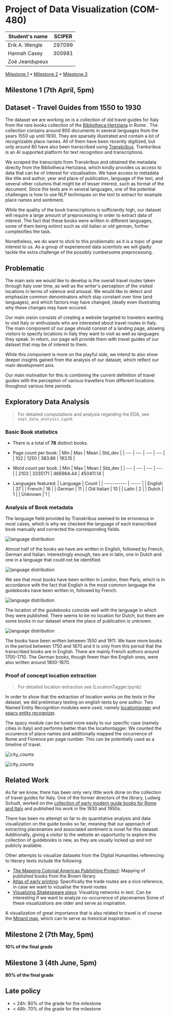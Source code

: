 # Project of Data Visualization (COM-480)

| Student's name | SCIPER |
| -------------- | ------ |
| Erik A. Wengle| 297099|
| Hannah Casey| 300981 |
| Zoé Jeandupeux| |

[Milestone 1](#milestone-1) • [Milestone 2](#milestone-2) • [Milestone 3](#milestone-3)

## Milestone 1 (7th April, 5pm)

## Dataset - Travel Guides from 1550 to 1930

The dataset we are working on is a collection of old travel guides for Italy from the rare books collection of the [Bibliotheca Hertziana](https://www.biblhertz.it/it/home) in Rome . 
The collection contains around 800 documents in several languages from the years 1550 up until 1930. 
They are sparsely illustrated and contain a lot of recognizable place names. 
All of them have been recently digitized, but only around 80 have also been transcribed using [Transkribus](https://readcoop.eu/transkribus/?sc=Transkribus). Tranksribus is an AI supported platform for text recognition and transcriptions. 

We scraped the transcripts from Transkribus and obtained the metadata directly from the Bibliotheca Hertziana, which kindly provides us access to data that can be of interest for vizualisation. We have access to metadata like title and author, year and place of publication, language of the text, and several other columns that might be of lesser interest, such as format of the document. Since the texts are in several languages, one of the potential challenges is how to use NLP techniques on the text to extract for example place names and sentiment. 

While the quality of the book transcriptions is sufficiently high, our dataset will require a large amount of preprocessing in order to extract data of interest.
The fact that these books were written in different languages, some of them being extinct such as old italian or old german, further complexifies the task. 

Nonetheless, we do want to stick to this problematic as it is a topic of great interest to us. As a group of experienced data scientists we will gladly tackle the extra challenge of the possibly cumbersome preprocessing.


## Problematic

The main axis we would like to develop is the overall travel routes taken through Italy over time, as well as the writer's perception of the visited locations in terms of valence and arousal. We would like to detect and emphasize common denominators which stay constant over time (and languages), and which factors may have changed, ideally even illustrating why these changes may have occured.

Our main vision consists of creating a website targeted to travelers wanting to visit Italy or enthusiasts who are interested about travel routes in Italy. The main component of our page should consist of a landing page, allowing visitors to specify locations in Italy they want to visit as well as languages they speak. In return, our page will provide them with travel guides of our dataset that may be of interest to them.

While this component is more on the playful side, we intend to also show deeper insights gained from the analysis of our dataset, which reflect our main development axis.

Our main motivation for this is combining the current definition of travel guides with the perception of various travellers from different locations thoughout various time periods.

## Exploratory Data Analysis

> For detailed computations and analysis regarding the EDA, see `expl_data_analysis.iypnb`


### Basic Book statistics



- There is a total of **78** distinct books.

- Page count per book:
  | Min | Max |  Mean   | Std_dev |
  | --- | --- |   ---   |   ---   |
  | 102 | 1250 | 383.86 | 193.15  |

- Word count per book:
  | Min  |   Max   |   Mean    |  Std_dev  |
  | ---  |   ---   |    ---    |    ---    |
  | 2103 | 3335171 | 466964.44 | 450411.14 |

- Languages featured:
    | Language    | Count |
    | ----------- | ----- |
    | English     | 37    |
    | French      | 16    |
    | German      | 11    |
    | Old Italian | 10    |
    | Latin       | 2     |
    | Dutch       | 1     |
    | Unknown     | 1     |


### Analysis of Book metadata


The language field provided by Transkribus seemed to be erroneous in most cases, which is why we checked the language of each transcribed book manually and corrected the corresponding fields.

![language distribution](./plots/language_distribution.png)

Almost half of the books we have are written in English, followed by French, German and Italian. Interestingly enough, two are in latin, one in Dutch and one in a language that could not be identified.


![language distribution](./plots/location_distr.png)

We see that most books have been written in London, then Paris, which is in accordance with the fact that English is the most common language the guidebooks have been written in, followed by French. 

![language distribution](./plots/language_publish.png)

The location of the guidebooks coincide well with the language in which they were published. There seems to be no location for Dutch, but there are some books in our dataset where the place of publication is unknown.

![language distribution](./plots/lang_yr.png)

The books have been written between 1550 and 1911. We have more books in the period between 1750 and 1870 and it is only from this period that the transcribed books are in English. There are mainly French authors around 1700-1710. The German books, though fewer than the English ones, were also written around 1800-1870. 

### Proof of concept location extraction

> For detailed location extraction see [LocationTagger.ipynb]

In order to show that the extraction of location works on the texts in the dataset, we did preliminary testing on english texts by one author. Two Named Entity Recognition modules were used, namely [locationtagger](https://pypi.org/project/locationtagger/) and [spacy entity recognizer](https://spacy.io/api/entityrecognizer). 

The spacy module can be tuned more easily to our specific case (namely cities in Italy) and performs better than the locationtagger. We counted the occurence of place names and additionally mapped the occurrence of Rome and Florence per page number. This can be potentially used as a timeline of travel. 

![city_counts](./plots/locationtagger_ex.png)

![city_counts](./plots/Rome_Florence_counts_ex.png)


## Related Work

As far we know, there has been only very little work done on the collection of travel guides for Italy. One of the former directors of the library, Ludwig Schudt, worked on the [collection of early modern guide books for Rome and Italy](https://digi.ub.uni-heidelberg.de/diglit/schudt1959/) and published his work in the 1930 and 1950s. 

There has been no attempt so far to do quantitative analysis and data visualization on the guide books so far, meaning that our approach of extracting placenames and associated sentiment is novel for this dataset. Additionally, giving a visitor to the website an opportunity to explore this collection of guidebooks is new, as they are usually locked up and not publicly available. 

Other attempts to visualize datasets from the Digital Humanities referencing to literary texts include the following: 
- [The Mapping Colonial Americas Publishing Project](http://cds.library.brown.edu/mapping-genres/): Mapping of published books from the Brown library
- [Atlas of early printing](http://atlas.lib.uiowa.edu/#): Specifically the trade routes are a nice reference, in case we want to vizualise the travel routes
- [Visualizing Shakespeare plays](https://www.martingrandjean.ch/network-visualization-shakespeare/): Visualizig networks in text. Can be interesting if we want to analyze co-occurrence of placenames
Some of these visualizations are older and serve as inspiration. 

A visualization of great importance that is also related to travel is of course the [Minard map](https://bigthink.com/strange-maps/229-vital-statistics-of-a-deadly-campaign-the-minard-map/), which can to serve as historical inspiration. 
 


## Milestone 2 (7th May, 5pm)

**10% of the final grade**


## Milestone 3 (4th June, 5pm)

**80% of the final grade**


## Late policy

- < 24h: 80% of the grade for the milestone
- < 48h: 70% of the grade for the milestone

